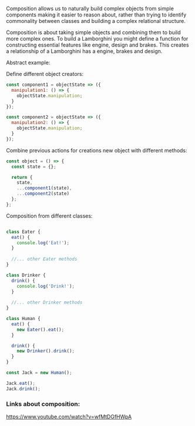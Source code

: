 Composition allows us to naturally build complex objects from simple components making it 
easier to reason about, rather than trying to identify commonality between classes and 
building a complex relational structure.

Composition is about taking simple objects and combining them to build more complex ones. 
To build a Lamborghini you might define a function for constructing essential features 
like engine, design and brakes. This creates a relationship of a Lamborghini has a engine, 
brakes and design.

Abstract example:

Define different object creators:

```js
const component1 = objectState => ({
  manipulation1: () => {
    objectState.manipulation;
  }
});

const component2 = objectState => ({
  manipulation2: () => {
    objectState.manipulation;
  }
});
```

Combine previous actions for creations new object with different methods:

```js
const object = () => {
  const state = {};

  return {
    state,
    ...component1(state),
    ...component2(state)
  };
};
```

Composition from different classes:

```js

class Eater {
  eat() {
    console.log('Eat!');
  }
  
  //... other Eater methods
}

class Drinker {
  drink() {
    console.log('Drink!');
  }
  
  //... other Drinker methods
}

class Human {
  eat() {
    new Eater().eat();
  }

  drink() {
    new Drinker().drink();
  }
}

const Jack = new Human();

Jack.eat();
Jack.drink();

```

### Links about composition:

https://www.youtube.com/watch?v=wfMtDGfHWpA
